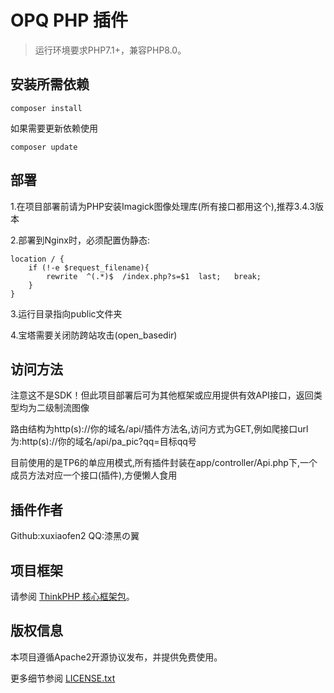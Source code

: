 OPQ PHP 插件
===============

> 运行环境要求PHP7.1+，兼容PHP8.0。

## 安装所需依赖

~~~
composer install
~~~

如果需要更新依赖使用
~~~
composer update
~~~

## 部署

1.在项目部署前请为PHP安装Imagick图像处理库(所有接口都用这个),推荐3.4.3版本

2.部署到Nginx时，必须配置伪静态:
```
location / {
	if (!-e $request_filename){
		rewrite  ^(.*)$  /index.php?s=$1  last;   break;
	}
}
```

3.运行目录指向public文件夹

4.宝塔需要关闭防跨站攻击(open_basedir)

## 访问方法

注意这不是SDK！但此项目部署后可为其他框架或应用提供有效API接口，返回类型均为二级制流图像

路由结构为http(s)://你的域名/api/插件方法名,访问方式为GET,例如爬接口url为:http(s)://你的域名/api/pa_pic?qq=目标qq号

目前使用的是TP6的单应用模式,所有插件封装在app/controller/Api.php下,一个成员方法对应一个接口(插件),方便懒人食用

## 插件作者

Github:xuxiaofen2   QQ:漆黑の翼

## 项目框架

请参阅 [ThinkPHP 核心框架包](https://github.com/top-think/framework)。

## 版权信息

本项目遵循Apache2开源协议发布，并提供免费使用。

更多细节参阅 [LICENSE.txt](LICENSE.txt)
